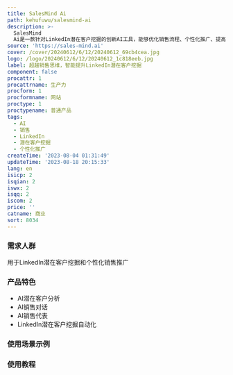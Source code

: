 ```yaml
---
title: SalesMind Ai
path: kehufuwu/salesmind-ai
description: >-
  SalesMind
  Ai是一款针对LinkedIn潜在客户挖掘的创新AI工具，能够优化销售流程、个性化推广、提高转化率等。通过AI智能分析和对话，快速建立联系并实现更多交易。加速销售目标，超越竞争对手。
source: 'https://sales-mind.ai'
cover: /cover/20240612/6/12/20240612_69cb4cea.jpg
logo: /logo/20240612/6/12/20240612_1c818eeb.jpg
label: 超越销售思维，智能提升LinkedIn潜在客户挖掘
component: false
procattr: 1
procattrname: 生产力
procform: 1
procformname: 网站
proctype: 1
proctypename: 普通产品
tags:
  - AI
  - 销售
  - LinkedIn
  - 潜在客户挖掘
  - 个性化推广
createTime: '2023-08-04 01:31:49'
updateTime: '2023-08-18 20:15:33'
lang: en
isicp: 2
isqian: 2
iswx: 2
isqq: 2
iscom: 2
price: ''
catname: 商业
sort: 8034
---
```




### 需求人群
用于LinkedIn潜在客户挖掘和个性化销售推广

### 产品特色
- AI潜在客户分析
- AI销售对话
- AI销售代表
- LinkedIn潜在客户挖掘自动化

### 使用场景示例


### 使用教程


  
